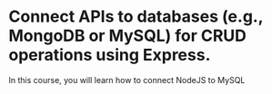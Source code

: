 # Connect APIs to databases (e.g., MongoDB or MySQL) for CRUD operations using Express.
In this course, you will learn how to connect NodeJS to MySQL